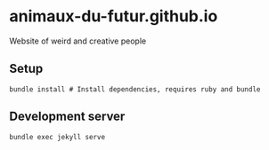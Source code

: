 # animaux-du-futur.github.io
Website of weird and creative people

## Setup
    bundle install # Install dependencies, requires ruby and bundle

## Development server
    bundle exec jekyll serve
